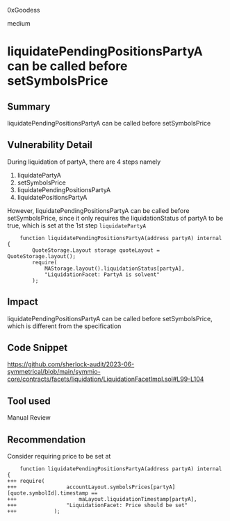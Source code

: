 0xGoodess

medium

# liquidatePendingPositionsPartyA can be called before setSymbolsPrice

## Summary
liquidatePendingPositionsPartyA can be called before setSymbolsPrice

## Vulnerability Detail
During liquidation of partyA, there are 4 steps namely
1. liquidatePartyA
2. setSymbolsPrice
3. liquidatePendingPositionsPartyA
4. liquidatePositionsPartyA

However, liquidatePendingPositionsPartyA can be called before setSymbolsPrice, since it only requires the liquidationStatus of partyA to be true, which is set at the 1st step `liquidatePartyA`

```solidity
    function liquidatePendingPositionsPartyA(address partyA) internal {
        QuoteStorage.Layout storage quoteLayout = QuoteStorage.layout();
        require(
            MAStorage.layout().liquidationStatus[partyA],
            "LiquidationFacet: PartyA is solvent"
        );
```


## Impact
liquidatePendingPositionsPartyA can be called before setSymbolsPrice, which is different from the specification

## Code Snippet
https://github.com/sherlock-audit/2023-06-symmetrical/blob/main/symmio-core/contracts/facets/liquidation/LiquidationFacetImpl.sol#L99-L104
## Tool used

Manual Review

## Recommendation
Consider requiring price to be set at
```solidity
    function liquidatePendingPositionsPartyA(address partyA) internal {
+++ require(
+++                accountLayout.symbolsPrices[partyA][quote.symbolId].timestamp ==
+++                    maLayout.liquidationTimestamp[partyA],
+++                "LiquidationFacet: Price should be set"
+++            );
```